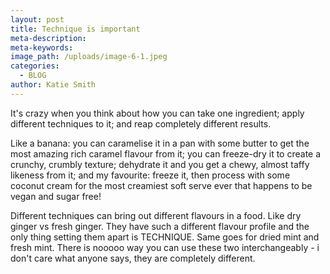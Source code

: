 ```yaml
---
layout: post
title: Technique is important
meta-description:
meta-keywords:
image_path: /uploads/image-6-1.jpeg
categories:
  - BLOG
author: Katie Smith
---
```


It's crazy when you think about how you can take one ingredient; apply different techniques to it; and reap completely different results.

Like a banana: you can caramelise it in a pan with some butter to get the most amazing rich caramel flavour from it; you can freeze-dry it to create a crunchy, crumbly texture; dehydrate it and you get a chewy, almost taffy likeness from it; and my favourite: freeze it, then process with some coconut cream for the most creamiest soft serve ever that happens to be vegan and sugar free\!

Different techniques can bring out different flavours in a food. Like dry ginger vs fresh ginger. They have such a different flavour profile and the only thing setting them apart is TECHNIQUE. Same goes for dried mint and fresh mint. There is nooooo way you can use these two interchangeably - i don't care what anyone says, they are completely different.